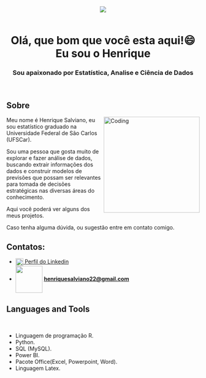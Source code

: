 
<Banner>
  
<div align= "center">
<img src= "https://github.com/HenriqueSalviano/HenriqueSalviano/assets/128048584/8178af8e-9b43-47e3-af98-8add32789145" />
</div>

<!------------------------------- DIVISÂO ------------------------------------->
<br/> 
  
<Inicio e Sobre>
  
<h1 align="center">Olá, que bom que você esta aqui!😄 Eu sou o Henrique 
<h3 align="center">Sou apaixonado por Estatística, Analise e Ciência de Dados</h3>


  


<br/> 

## Sobre  

<img align="right" alt="Coding" width="250" src="https://user-images.githubusercontent.com/128048584/245565572-82994e03-6921-49d6-8411-a70cd77084a2.gif">
  
Meu nome é Henrique Salviano, eu sou estatístico graduado na Universidade Federal de São Carlos (UFSCar).

 
  
Sou uma pessoa que gosta muito de explorar e fazer análise de dados, buscando extrair informações dos dados e construir modelos de previsões que possam ser relevantes para tomada de decisões estratégicas nas diversas áreas do conhecimento.
  
Aqui você poderá ver alguns dos meus projetos. 

  
Caso tenha alguma dúvida, ou sugestão entre em contato comigo.
  
## Contatos:
- <a href="https://www.linkedin.com/in/henrique-salviano-bbaa01b5" target="blank"><img align="center" src="https://raw.githubusercontent.com/rahuldkjain/github-profile-readme-generator/master/src/images/icons/Social/linked-in-alt.svg" alt="http://linkedin.com/in/henrique-salviano-bbaa01b5" height="20" width="20" /> Perfil do Linkedin </a>
- <img align="center" src="https://ssl.gstatic.com/ui/v1/icons/mail/rfr/logo_gmail_lockup_default_1x_r5.png" width="70"/> **henriquesalviano22@gmail.com**
 

  
<!------------------------------- DIVISÂO ------------------------------------->  

<!Competências>
  
## Languages and Tools

  
<br/>

- Linguagem de programação R. 
- Python. 
- SQL (MySQL).
- Power BI. 
- Pacote Office(Excel, Powerpoint, Word).
- Linguagem Latex.


  
  
